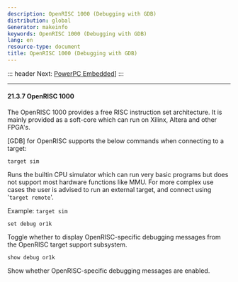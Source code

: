 ```yaml
---
description: OpenRISC 1000 (Debugging with GDB)
distribution: global
Generator: makeinfo
keywords: OpenRISC 1000 (Debugging with GDB)
lang: en
resource-type: document
title: OpenRISC 1000 (Debugging with GDB)
---
```

::: header
Next: [PowerPC Embedded](PowerPC-Embedded.html#PowerPC-Embedded)]
:::

---

#### 21.3.7 OpenRISC 1000

The OpenRISC 1000 provides a free RISC instruction set architecture. It is mainly provided as a soft-core which can run on Xilinx, Altera and other FPGA's.

[GDB] for OpenRISC supports the below commands when connecting to a target:

`target sim`

Runs the builtin CPU simulator which can run very basic programs but does not support most hardware functions like MMU. For more complex use cases the user is advised to run an external target, and connect using '`target remote`'.

Example: `target sim`

`set debug or1k`

Toggle whether to display OpenRISC-specific debugging messages from the OpenRISC target support subsystem.

`show debug or1k`

Show whether OpenRISC-specific debugging messages are enabled.
